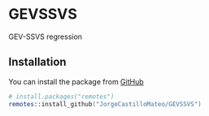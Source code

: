 # GEVSSVS
GEV-SSVS regression

## Installation
You can install the package from
[GitHub](https://github.com/JorgeCastilloMateo/GEVSSVS)

```s
# install.packages("remotes")
remotes::install_github("JorgeCastilloMateo/GEVSSVS")
```
